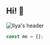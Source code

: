 
## Hi! 👋
![Ilya's header](https://raw.github.com/flowwishthebest/flowwishthebest/main/header.svg)
```typescript
const me = {};
```
